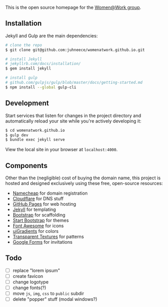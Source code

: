 This is the open source homepage for the [Women@Work group](https://womenatwork.group).

## Installation

Jekyll and Gulp are the main dependencies:

```bash
# clone the repo
$ git clone git@github.com:juhneece/womenatwork.github.io.git

# install Jekyll
# jekyllrb.com/docs/installation/
$ gem install jekyll

# install gulp
# github.com/gulpjs/gulp/blob/master/docs/getting-started.md
$ npm install --global gulp-cli
```

## Development

Start services that listen for changes in the project directory and automatically reload your site while you're actively developing it:

```bash
$ cd womenatwork.github.io
$ gulp dev
$ bundle exec jekyll serve
```

View the local site in your browser at `localhost:4000`.

## Components

Other than the (negligible) cost of buying the domain name, this project is hosted and designed exclusively using these free, open-source resources:

- [Namecheap](https://www.namecheap.com/) for domain registration
- [Cloudflare](https://www.cloudflare.com/) for DNS stuff
- [GitHub Pages](https://pages.github.com/) for web hosting
- [Jekyll](http://jekyllrb.com/) for templating
- [Bootstrap](http://getbootstrap.com/) for scaffolding
- [Start Bootstrap](https://startbootstrap.com/) for themes
- [Font Awesome](http://fontawesome.io/) for icons
- [uiGradients](https://uigradients.com/) for colors
- [Transparent Textures](https://www.transparenttextures.com/) for patterns
- [Google Forms](https://www.google.com/forms/about/) for invitations

## Todo

- [ ] replace "lorem ipsum"
- [ ] create favicon
- [ ] change logotype
- [ ] change fonts(?)
- [ ] move `js`, `img`, `css` to `public` subdir
- [ ] delete "popper" stuff (modal windows?)
